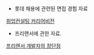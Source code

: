 - 롯데 채용에 관련된 면접 경험 자료

[취업컨설팅 커리어비전](http://www.careervision.or.kr/?act=board&bbs_code=sub3_1&bbs_mode=view&bbs_seq=17523)

- 프리랜서에 관한 자료.

[프리랜서 개발자의 장단점](https://velog.io/@riwonkim/%ED%94%84%EB%A6%AC%EB%9E%9C%EC%84%9C-%EA%B0%9C%EB%B0%9C%EC%9E%90%EC%9D%98-%EC%9E%A5%EB%8B%A8%EC%A0%90)